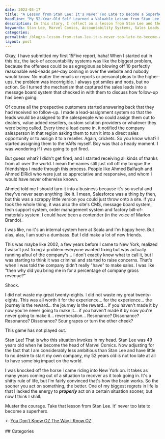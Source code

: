 ```yaml
---
date: 2023-05-17
title: "A Lesson from Stan Lee: It's Never Too Late to Become a Superhero"
headline: "My 52-Year-Old Self Learned a Valuable Lesson from Stan Lee: It's Never Too Late to Become a Superhero"
description: In this story, I reflect on a lesson from Stan Lee and the importance of taking action sooner rather than later. I share my own experience of being in a situation where I lacked the energy to act properly and the regret that followed. I urge readers to muster the courage and to take inspiration from Stan Lee, that it's never too late to become a superhero.
keywords: Stan Lee, Marvel Comics, Accountability Systems, Sales Leads, Message Board System, Lead Assignment System, VARs, Ahmed Balfaqih, Ahmed ElRidi, Salesforce, CMS, Tech Support System, Order Management System, Factory Bill-of-Materials System, Marlon Brando, Scala, Gross Revenue, Criminal, New York, Big Impact, Ambitious, Courage, Superhero
categories: 
permalink: /blog/a-lesson-from-stan-lee-it-s-never-too-late-to-become-a-superhero/
layout: post
---
```



Okay, I have submitted my first 15Five report, haha! When I started out in this
biz, the lack-of accountability systems was like the biggest problem, because
the offenses could be as egregious as blowing off 10 perfectly reasonable
web-leads per-day coming in over the website and nobody would know. No matter
the emails or reports or personal pleas to the higher-ups, the problem was
incorrigible. I always got smiles and nods, but no action. So I turned the
mechanism that captured the sales leads into a message board system that
checked in with them to discuss how follow-up has been going. 

Of course all the prospective customers started answering back that they had
received no follow-up. I made a lead-assignment system so that the leads would
be assigned to the salespeople who could assign them out to dealers, value
added resellers, custom solution providers or whatever they were being called.
Every time a lead came in, it notified the company salesperson in that region
asking them to turn it into a direct sales opportunity or to assign it to a
reseller. Again, crickets. So you know what? I started assigning them to the
VARs myself. Boy was that a heady moment. I was wondering if I was going to get
fired.

But guess what? I didn't get fired, and I started receiving all kinds of
thanks from all over the world. I mean the names still just roll off my tongue
the friendships I made through this process. People like Ahmed Balfaqih and
Ahmed ElRidi who were just so appreciative and responsive, and whom I would
have never otherwise known. 

Ahmed told me I should turn it into a business because it's so useful and
they've never seen anything like it. I mean, Salesforce was a thing by then,
but this was a scrappy little version you could just throw onto a site. If you
took the whole thing, it was also the site's CMS, message board system, tech
support system, order management system and factory bill-of-materials system. I
could have been a contender (in the voice of Marlon Brando). 

I was like, no it's an internal system here at Scala and I'm happy here. But
alas, alas, I am such a dumbass. But I did make a lot of new friends.

This was maybe like 2002, a few years before I came to New York, realized I
wasn't just fixing a problem everyone wanted fixing but was actually running
afoul of the company's... I don't exactly know what to call it, but I was
starting to think it was criminal and started to raise concerns. That's when I
was told the company didn't really "have" to make sales. I was like "then why
did you bring me in for a percentage of company gross revenue?"

Shock.

I did not waste my great twenty-eights. I did not waste my great twenty-eights.
This was all worth it for the experience... for the experience... the journey
is the reward... the journey is the reward... if you haven't made it by now
you're never going to make it... if you haven't made it by now you're never
going to make it... reverberation... Resonance? Dissonance? Resonance?
Dissonance? Sour grapes or turn the other cheek?

This game has not played out.

Stan Lee! That is who this situation invokes in my head. Stan Lee was 49 years
old when he become the head of Marvel Comics. Now adjusting for the fact that I
am considerably less ambitious than Stan Lee and have little to no desire to
start my own company, my 52 years old is not too late at all to have some big
impact on the world.

I was knocked off the horse I came riding into New York on. It takes as many
years coming out of a situation to recover as it took going in. It's a shitty
rule of life, but I'm fairly convinced that's how the brain works. So the
sooner you act on something, the better. One of my biggest regrets in life is
that I lacked the energy to ***properly*** act on a certain situation sooner,
but now I think I shall.

Muster the courage. Take that lesson from Stan Lee. It' never too late to
become a superhero.



















<div class="arrow-links"><div class="post-nav-prev"><span class="arrow">&larr;&nbsp;</span><a href="/blog/you-don-t-know-oz-the-way-i-know-oz/">You Don't Know OZ The Way I Know OZ</a></div> &nbsp; <div class="post-nav-next"><a href=""></a></div></div>
## Categories

<ul></ul>